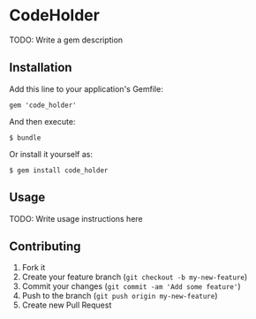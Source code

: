 # CodeHolder

TODO: Write a gem description

## Installation

Add this line to your application's Gemfile:

    gem 'code_holder'

And then execute:

    $ bundle

Or install it yourself as:

    $ gem install code_holder

## Usage

TODO: Write usage instructions here

## Contributing

1. Fork it
2. Create your feature branch (`git checkout -b my-new-feature`)
3. Commit your changes (`git commit -am 'Add some feature'`)
4. Push to the branch (`git push origin my-new-feature`)
5. Create new Pull Request
